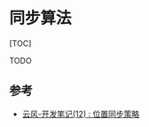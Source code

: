 # 同步算法

[TOC]



TODO



## 参考

- [云风-开发笔记(12) : 位置同步策略](https://blog.codingnow.com/2012/03/dev_note_12.html)